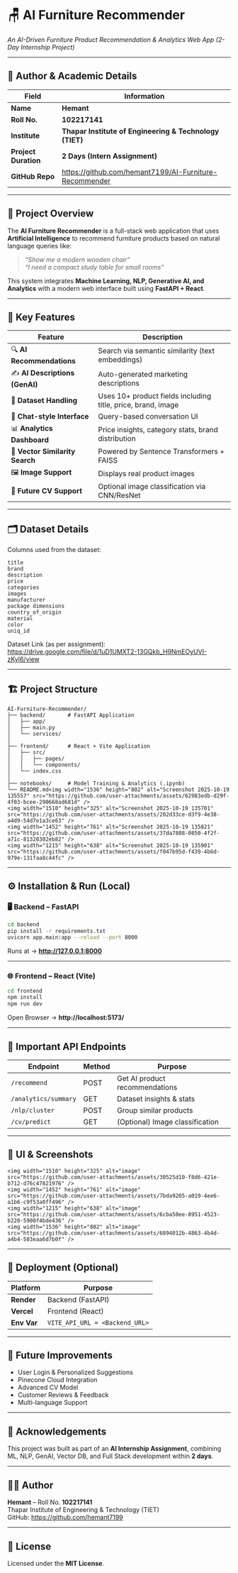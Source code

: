 # 🪑 AI Furniture Recommender  
*An AI-Driven Furniture Product Recommendation & Analytics Web App (2-Day Internship Project)*

---

## 👤 Author & Academic Details  
| Field | Information |
|-------|-------------|
| **Name** | **Hemant** |
| **Roll No.** | **102217141** |
| **Institute** | **Thapar Institute of Engineering & Technology (TIET)** |
| **Project Duration** | **2 Days (Intern Assignment)** |
| **GitHub Repo** | https://github.com/hemant7199/AI-Furniture-Recommender |

---

## 🧠 Project Overview  
The **AI Furniture Recommender** is a full-stack web application that uses **Artificial Intelligence** to recommend furniture products based on natural language queries like:

> _“Show me a modern wooden chair”_  
> _“I need a compact study table for small rooms”_

This system integrates **Machine Learning, NLP, Generative AI, and Analytics** with a modern web interface built using **FastAPI + React**.

---

## 🎯 Key Features

| Feature | Description |
|---------|-------------|
| 🔍 **AI Recommendations** | Search via semantic similarity (text embeddings) |
| ✍️ **AI Descriptions (GenAI)** | Auto-generated marketing descriptions |
| 🧾 **Dataset Handling** | Uses 10+ product fields including title, price, brand, image |
| 💬 **Chat-style Interface** | Query-based conversation UI |
| 📊 **Analytics Dashboard** | Price insights, category stats, brand distribution |
| 🧠 **Vector Similarity Search** | Powered by Sentence Transformers + FAISS |
| 🖼 **Image Support** | Displays real product images |
| 🤖 **Future CV Support** | Optional image classification via CNN/ResNet |

---

## 🗂 Dataset Details  
Columns used from the dataset:

```
title  
brand  
description  
price  
categories  
images  
manufacturer  
package dimensions  
country_of_origin  
material  
color  
uniq_id
```

Dataset Link (as per assignment):  
https://drive.google.com/file/d/1uD1UMXT2-13GQkb_H9NmEOyUVI-zKyl6/view

---

## 🏗 Project Structure

```
AI-Furniture-Recommender/
├── backend/       # FastAPI Application
│   ├── app/
│   ├── main.py
│   └── services/
│
├── frontend/      # React + Vite Application
│   ├── src/
│   │   ├── pages/
│   │   └── components/
│   └── index.css
│
├── notebooks/     # Model Training & Analytics (.ipynb)
└── README.md<img width="1536" height="802" alt="Screenshot 2025-10-19 135557" src="https://github.com/user-attachments/assets/62983edb-d29f-4f03-bcee-290668ad681d" />
<img width="1510" height="325" alt="Screenshot 2025-10-19 135701" src="https://github.com/user-attachments/assets/202d33ce-d3f9-4e38-a4d9-54d7e1a3ce63" />
<img width="1452" height="761" alt="Screenshot 2025-10-19 135821" src="https://github.com/user-attachments/assets/37da7808-0850-4f2f-a71c-81320302eb82" />
<img width="1215" height="638" alt="Screenshot 2025-10-19 135901" src="https://github.com/user-attachments/assets/f047b95d-f439-4b6d-979e-131faa8c44fc" />

```

---

## ⚙️ Installation & Run (Local)

### 🖥 Backend – FastAPI
```bash
cd backend
pip install -r requirements.txt
uvicorn app.main:app --reload --port 8000
```
Runs at → **http://127.0.0.1:8000**

---

### 🌐 Frontend – React (Vite)
```bash
cd frontend
npm install
npm run dev
```
Open Browser → **http://localhost:5173/**

---

## 🔌 Important API Endpoints

| Endpoint | Method | Purpose |
|----------|--------|---------|
| `/recommend` | POST | Get AI product recommendations |
| `/analytics/summary` | GET | Dataset insights & stats |
| `/nlp/cluster` | POST | Group similar products |
| `/cv/predict` | GET | (Optional) Image classification |

---

## 🎨 UI & Screenshots


```
<img width="1510" height="325" alt="image" src="https://github.com/user-attachments/assets/30525d10-f8d6-421e-b712-d76c47821976" />
<img width="1452" height="761" alt="image" src="https://github.com/user-attachments/assets/7bda9205-a019-4ee6-a1b6-c9f53a0ff496" />
<img width="1215" height="638" alt="image" src="https://github.com/user-attachments/assets/6cba50ee-8951-4523-b220-5900f4bde436" />
<img width="1536" height="802" alt="image" src="https://github.com/user-attachments/assets/6894012b-4863-4b4d-a4b4-503eaa6d7b0f" />

```

---

## 📡 Deployment (Optional)

| Platform | Purpose |
|----------|---------|
| **Render** | Backend (FastAPI) |
| **Vercel** | Frontend (React) |
| **Env Var** | `VITE_API_URL = <Backend_URL>` |

---

## 🔮 Future Improvements

- User Login & Personalized Suggestions  
- Pinecone Cloud Integration  
- Advanced CV Model  
- Customer Reviews & Feedback  
- Multi-language Support  

---

## 🙏 Acknowledgements

This project was built as part of an **AI Internship Assignment**, combining ML, NLP, GenAI, Vector DB, and Full Stack development within **2 days**.

---

## 🧑‍💻 Author  
**Hemant** – Roll No. **102217141**  
Thapar Institute of Engineering & Technology (TIET)  
GitHub: https://github.com/hemant7199

---

## 📄 License  
Licensed under the **MIT License**.

